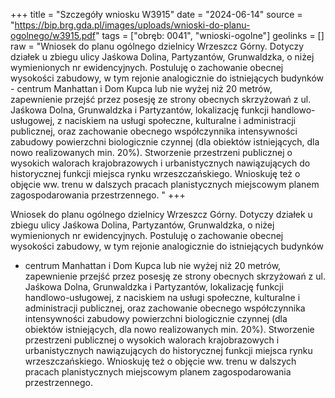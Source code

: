 +++
title = "Szczegóły wniosku W3915"
date = "2024-06-14"
source = "https://bip.brg.gda.pl/images/uploads/wnioski-do-planu-ogolnego/w3915.pdf"
tags = ["obręb: 0041", "wnioski-ogolne"]
geolinks = []
raw = "Wniosek do planu ogólnego dzielnicy Wrzeszcz Górny. Dotyczy działek u zbiegu ulicy Jaśkowa Dolina, Partyzantów, Grunwaldzka, o niżej wymienionych nr ewidencyjnych. Postuluję o zachowanie obecnej wysokości zabudowy, w tym rejonie analogicznie do istniejących budynków - centrum Manhattan i Dom Kupca lub nie wyżej niż 20 metrów, zapewnienie przejść przez posesję ze strony obecnych skrzyżowań z ul. Jaśkowa Dolna, Grunwaldzka i Partyzantów, lokalizację funkcji handlowo-usługowej, z naciskiem na usługi społeczne, kulturalne i administracji publicznej, oraz zachowanie obecnego współczynnika intensywności zabudowy powierzchni biologicznie czynnej (dla obiektów istniejących, dla nowo realizowanych min. 20%). Stworzenie przestrzeni publicznej o wysokich walorach krajobrazowych i urbanistycznych nawiązujących do historycznej funkcji miejsca rynku wrzeszczańskiego. Wnioskuję też o objęcie ww. trenu w dalszych pracach planistycznych miejscowym planem zagospodarowania przestrzennego. "
+++

Wniosek do planu ogólnego dzielnicy Wrzeszcz Górny. Dotyczy działek u zbiegu ulicy
Jaśkowa Dolina, Partyzantów, Grunwaldzka, o niżej wymienionych nr ewidencyjnych. Postuluję o
zachowanie obecnej wysokości zabudowy, w tym rejonie analogicznie do istniejących budynków
- centrum Manhattan i Dom Kupca lub nie wyżej niż 20 metrów, zapewnienie przejść przez
posesję ze strony obecnych skrzyżowań z ul. Jaśkowa Dolna, Grunwaldzka i Partyzantów,
lokalizację funkcji handlowo-usługowej, z naciskiem na usługi społeczne, kulturalne i
administracji publicznej, oraz zachowanie obecnego współczynnika intensywności zabudowy
powierzchni biologicznie czynnej (dla obiektów istniejących, dla nowo realizowanych min. 20%).
Stworzenie przestrzeni publicznej o wysokich walorach krajobrazowych i urbanistycznych
nawiązujących do historycznej funkcji miejsca rynku wrzeszczańskiego. Wnioskuję też o objęcie
ww. trenu w dalszych pracach planistycznych miejscowym planem zagospodarowania
przestrzennego.



